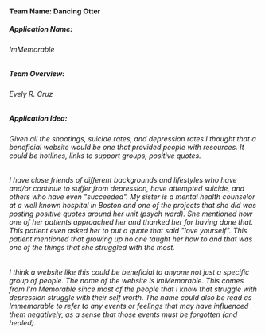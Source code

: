 #### Team Name: Dancing Otter
##### Application Name: 
###### ImMemorable
##### Team Overview: 
###### Evely R. Cruz
##### Application Idea: 
###### Given all the shootings, suicide rates, and depression rates I thought that a beneficial website would be one that provided people with resources. It could be hotlines, links to support groups, positive quotes. 
###### I have close friends of different backgrounds and lifestyles who have and/or continue to suffer from depression, have attempted suicide, and others who have even "succeeded". My sister is a mental health counselor at a well known hospital in Boston and one of the projects that she did was posting positive quotes around her unit (psych ward). She mentioned how one of her patients approached her and thanked her for having done that. This patient even asked her to put a quote that said "love yourself". This patient mentioned that growing up no one taught her how to and that was one of the things that she struggled with the most.
###### I think a website like this could be beneficial to anyone not just a specific group of people. The name of the website is ImMemorable. This comes from I'm Memorable since most of the people that I know that struggle with depression struggle with their self worth. The name could also be read as Immemorable to refer to any events or feelings that may have influenced them negatively, as a sense that those events must be forgotten (and healed). 
